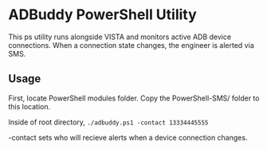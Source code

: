 # ADBuddy PowerShell Utility

This ps utility runs alongside VISTA and monitors active ADB device connections.
When a connection state changes, the engineer is alerted via SMS.

## Usage
First, locate PowerShell modules folder. Copy the PowerShell-SMS/ folder to this location.

Inside of root directory,
`./adbuddy.ps1 -contact 13334445555`

-contact <phone number> sets who will recieve alerts when a device connection changes.
